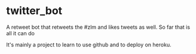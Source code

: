 # twitter_bot
A retweet bot that retweets the #zlm and likes tweets as well.
So far that is all it can do


It's mainly a project to learn to use github and to deploy on heroku.

